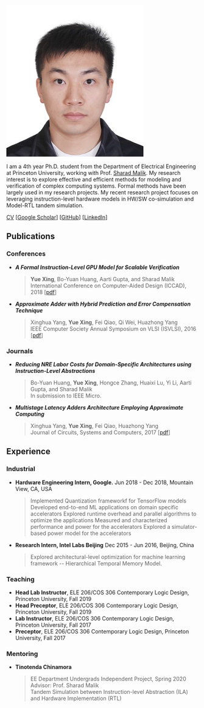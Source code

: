 ![profile-pic](img/YUEX-VISA.jpg)

I am a 4th year Ph.D. student from the Department of Electrical Engineering at Princeton University, working with Prof. [Sharad Malik](https://www.princeton.edu/~sharad/). 
My research interest is to explore effective and efficient methods for modeling and verification of complex computing systems. Formal methods have been largely used in my research projects. My recent research project focuses on leveraging instruction-level hardware models in HW/SW co-simulation and Model-RTL tandem simulation.  

[CV](/files/cv.pdf) 
\[[Google Scholar](https://scholar.google.com/citations?user=gPszBPMAAAAJ&hl=en&oi=ao)] 
\[[GitHub](https://github.com/yuex1994)] 
\[[LinkedIn](https://www.linkedin.com/in/yue-xing-8b893810b/)]

## Publications

### Conferences

-   **_A Formal Instruction-Level GPU Model for Scalable Verification_**
    > **Yue Xing**, Bo-Yuan Huang, Aarti Gupta, and Sharad Malik  
    > International Conference on Computer-Aided Design (ICCAD), 2018 
    > \[[pdf](/files/iccad18.pdf)]

-   **_Approximate Adder with Hybrid Prediction and Error Compensation Technique_**
    > Xinghua Yang, **Yue Xing**, Fei Qiao, Qi Wei, Huazhong Yang   
    > IEEE Computer Society Annual Symposium on VLSI (ISVLSI), 2016 
    > \[[pdf](/files/isvlsi16.pdf)]

### Journals

-   **_Reducing NRE Labor Costs for Domain-Specific Architectures using Instruction-Level Abstractions_**
    > Bo-Yuan Huang, **Yue Xing**, Hongce Zhang, Huaixi Lu, Yi Li, Aarti Gupta, and Sharad Malik  
    > In submission to IEEE Micro.

-   **_Multistage Latency Adders Architecture Employing Approximate Computing_**
    > Xinghua Yang, **Yue Xing**, Fei Qiao, Huazhong Yang  
    > Journal of Circuits, Systems and Computers, 2017 
    > \[[pdf](files/jcsc17.pdf)]

## Experience

### Industrial

-   **Hardware Engineering Intern, Google.** Jun 2018 - Dec 2018, Mountain View, CA, USA 
    > Implemented Quantization frameworkf for TensorFlow models
    > Developed end-to-end ML applications on domain specific accelerators
    > Explored runtime overhead and parallel algorithms to optimize the applications
    > Measured and characterized performance and power for the accelerators
    > Explored a simulator-based power model for the accelerators

-   **Research Intern, Intel Labs Beijing**
    Dec 2015 - Jun 2016, Beijing, China 
    > Explored architectural-level optimization for machine learning framework -- Hierarchical Temporal Memory Model.

### Teaching

-   **Head Lab Instructor**, ELE 206/COS 306 Contemporary Logic Design, Princeton University, Fall 2019
-   **Head Preceptor**, ELE 206/COS 306 Contemporary Logic Design, Princeton University, Fall 2019
-   **Lab Instructor**, ELE 206/COS 306 Contemporary Logic Design, Princeton University, Fall 2017
-   **Preceptor**, ELE 206/COS 306 Contemporary Logic Design, Princeton University, Fall 2017

### Mentoring

-   **Tinotenda Chinamora**
    > EE Department Undergrads Independent Project, Spring 2020   
    > Advisor: Prof. Sharad Malik  
    > Tandem Simulation between Instruction-level Abstraction (ILA) and Hardware Implementation (RTL)  

